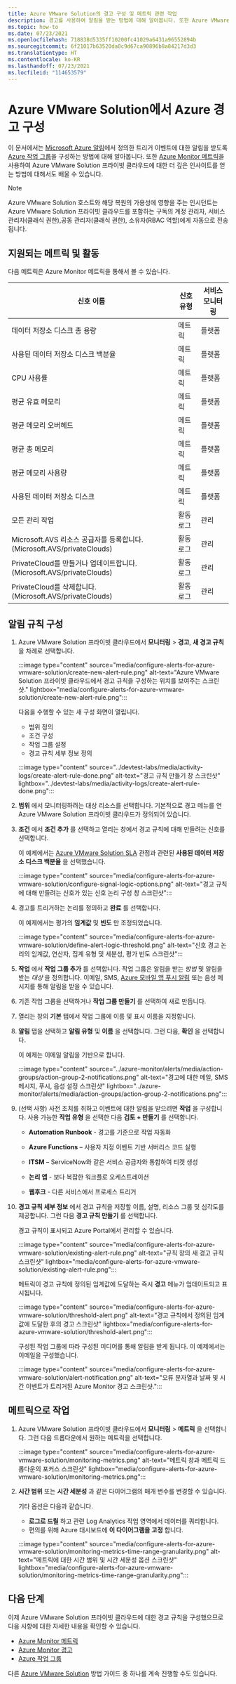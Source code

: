 ```yaml
---
title: Azure VMware Solution의 경고 구성 및 메트릭 관련 작업
description: 경고를 사용하여 알림을 받는 방법에 대해 알아봅니다. 또한 Azure VMware Solution 프라이빗 클라우드에 대한 더 깊은 인사이트를 얻기 위한 메트릭 관련 작업 방법에 대해서도 알아봅니다.
ms.topic: how-to
ms.date: 07/23/2021
ms.openlocfilehash: 718838d5335ff10200fc41029a6431a96552894b
ms.sourcegitcommit: 6f21017b63520da0c9d67ca90896b8a84217d3d3
ms.translationtype: HT
ms.contentlocale: ko-KR
ms.lasthandoff: 07/23/2021
ms.locfileid: "114653579"
---
```

# <a name="configure-azure-alerts-in-azure-vmware-solution"></a>Azure VMware Solution에서 Azure 경고 구성 

이 문서에서는 [Microsoft Azure 알림](../azure-monitor/alerts/alerts-overview.md)에서 정의한 트리거 이벤트에 대한 알림을 받도록 [Azure 작업 그룹](../azure-monitor/alerts/action-groups.md)을 구성하는 방법에 대해 알아봅니다. 또한 [Azure Monitor 메트릭](../azure-monitor/essentials/data-platform-metrics.md)을 사용하여 Azure VMware Solution 프라이빗 클라우드에 대한 더 깊은 인사이트를 얻는 방법에 대해서도 배울 수 있습니다.

>[!NOTE]
>Azure VMware Solution 호스트와 해당 복원의 가용성에 영향을 주는 인시던트는 Azure VMware Solution 프라이빗 클라우드를 포함하는 구독의 계정 관리자, 서비스 관리자(클래식 권한),공동 관리자(클래식 권한), 소유자(RBAC 역할)에게 자동으로 전송됩니다.

## <a name="supported-metrics-and-activities"></a>지원되는 메트릭 및 활동

다음 메트릭은 Azure Monitor 메트릭을 통해서 볼 수 있습니다.

| **신호 이름**                                                         | **신호 유형** | **서비스 모니터링** |
|-------------------------------------------------------------------------|-----------------|---------------------|
| 데이터 저장소 디스크 총 용량                                           | 메트릭          | 플랫폼            |
| 사용된 데이터 저장소 디스크 백분율                                          | 메트릭          | 플랫폼            |
| CPU 사용률                                                          | 메트릭          | 플랫폼            |
| 평균 유효 메모리                                                | 메트릭          | 플랫폼            |
| 평균 메모리 오버헤드                                                 | 메트릭          | 플랫폼            |
| 평균 총 메모리                                                    | 메트릭          | 플랫폼            |
| 평균 메모리 사용량                                                    | 메트릭          | 플랫폼            |
| 사용된 데이터 저장소 디스크                                                     | 메트릭          | 플랫폼            |
| 모든 관리 작업                                           | 활동 로그    | 관리      |
| Microsoft.AVS 리소스 공급자를 등록합니다. (Microsoft.AVS/privateClouds) | 활동 로그    | 관리      |
| PrivateCloud를 만들거나 업데이트합니다. (Microsoft.AVS/privateClouds)          | 활동 로그    | 관리      |
| PrivateCloud를 삭제합니다. (Microsoft.AVS/privateClouds)                    | 활동 로그    | 관리      |

## <a name="configure-an-alert-rule"></a>알림 규칙 구성
1. Azure VMware Solution 프라이빗 클라우드에서 **모니터링** > **경고**, **새 경고 규칙** 을 차례로 선택합니다.
 
   :::image type="content" source="media/configure-alerts-for-azure-vmware-solution/create-new-alert-rule.png" alt-text="Azure VMware Solution 프라이빗 클라우드에서 경고 규칙을 구성하는 위치를 보여주는 스크린샷." lightbox="media/configure-alerts-for-azure-vmware-solution/create-new-alert-rule.png":::

   다음을 수행할 수 있는 새 구성 화면이 열립니다.
   - 범위 정의
   - 조건 구성
   - 작업 그룹 설정
   - 경고 규칙 세부 정보 정의
    
   :::image type="content" source="../devtest-labs/media/activity-logs/create-alert-rule-done.png" alt-text="경고 규칙 만들기 창 스크린샷" lightbox="../devtest-labs/media/activity-logs/create-alert-rule-done.png":::

1. **범위** 에서 모니터링하려는 대상 리소스를 선택합니다. 기본적으로 경고 메뉴를 연 Azure VMware Solution 프라이빗 클라우드가 정의되어 있습니다.

1. **조건** 에서 **조건 추가** 를 선택하고 열리는 창에서 경고 규칙에 대해 만들려는 신호를 선택합니다. 

   이 예제에서는 [Azure VMware Solution SLA](https://aka.ms/avs/sla) 관점과 관련된 **사용된 데이터 저장소 디스크 백분율** 을 선택했습니다. 

   :::image type="content" source="media/configure-alerts-for-azure-vmware-solution/configure-signal-logic-options.png" alt-text="경고 규칙에 대해 만들려는 신호가 있는 신호 논리 구성 창 스크린샷"::: 

1. 경고를 트리거하는 논리를 정의하고 **완료** 를 선택합니다. 

   이 예제에서는 평가의 **임계값** 및 **빈도** 만 조정되었습니다. 
   
   :::image type="content" source="media/configure-alerts-for-azure-vmware-solution/define-alert-logic-threshold.png" alt-text="신호 경고 논리의 임계값, 연산자, 집계 유형 및 세분성, 평가 빈도 스크린샷"::: 

1. **작업** 에서 **작업 그룹 추가** 를 선택합니다. 작업 그룹은 알림을 받는 *방법* 및 알림을 받는 *대상* 을 정의합니다.   이메일, SMS, [Azure 모바일 앱 푸시 알림](https://azure.microsoft.com/features/azure-portal/mobile-app/) 또는 음성 메시지를 통해 알림을 받을 수 있습니다.

1. 기존 작업 그룹을 선택하거나 **작업 그룹 만들기** 를 선택하여 새로 만듭니다.
 
1. 열리는 창의 **기본** 탭에서 작업 그룹에 이름 및 표시 이름을 지정합니다.

1. **알림** 탭을 선택하고 **알림 유형** 및 **이름** 을 선택합니다. 그런 다음, **확인** 을 선택합니다.

   이 예제는 이메일 알림을 기반으로 합니다.

   :::image type="content" source="../azure-monitor/alerts/media/action-groups/action-group-2-notifications.png" alt-text="경고에 대한 메일, SMS 메시지, 푸시, 음성 설정 스크린샷" lightbox="../azure-monitor/alerts/media/action-groups/action-group-2-notifications.png":::    

1. (선택 사항) 사전 조치를 취하고 이벤트에 대한 알림을 받으려면 **작업** 을 구성합니다. 사용 가능한 **작업 유형** 을 선택한 다음 **검토 + 만들기** 를 선택합니다. 

   - **Automation Runbook** - 경고를 기준으로 작업 자동화

   - **Azure Functions** – 사용자 지정 이벤트 기반 서버리스 코드 실행

   - **ITSM** – ServiceNow와 같은 서비스 공급자와 통합하여 티켓 생성

   - **논리 앱** - 보다 복잡한 워크플로 오케스트레이션

   - **웹후크** - 다른 서비스에서 프로세스 트리거


1. **경고 규칙 세부 정보** 에서 경고 규칙을 저장할 이름, 설명, 리소스 그룹 및 심각도를 제공합니다. 그런 다음 **경고 규칙 만들기** 를 선택합니다.
   
   경고 규칙이 표시되고 Azure Portal에서 관리할 수 있습니다.

   :::image type="content" source="media/configure-alerts-for-azure-vmware-solution/existing-alert-rule.png" alt-text="규칙 창의 새 경고 규칙 스크린샷" lightbox="media/configure-alerts-for-azure-vmware-solution/existing-alert-rule.png":::      

   메트릭이 경고 규칙에 정의된 임계값에 도달하는 즉시 **경고** 메뉴가 업데이트되고 표시됩니다.

   :::image type="content" source="media/configure-alerts-for-azure-vmware-solution/threshold-alert.png" alt-text="경고 규칙에서 정의된 임계값에 도달한 후의 경고 스크린샷" lightbox="media/configure-alerts-for-azure-vmware-solution/threshold-alert.png":::     

   구성된 작업 그룹에 따라 구성된 미디어를 통해 알림을 받게 됩니다. 이 예제에서는 이메일을 구성했습니다.
    
   :::image type="content" source="media/configure-alerts-for-azure-vmware-solution/alert-notification.png" alt-text="오류 문자열과 날짜 및 시간 이벤트가 트리거된 Azure Monitor 경고 스크린샷."::: 

## <a name="work-with-metrics"></a>메트릭으로 작업

1. Azure VMware Solution 프라이빗 클라우드에서 **모니터링** > **메트릭** 을 선택합니다. 그런 다음 드롭다운에서 원하는 메트릭을 선택합니다.
    
   :::image type="content" source="media/configure-alerts-for-azure-vmware-solution/monitoring-metrics.png" alt-text="메트릭 창과 메트릭 드롭다운의 포커스 스크린샷" lightbox="media/configure-alerts-for-azure-vmware-solution/monitoring-metrics.png":::   

1. **시간 범위** 또는 **시간 세분성** 과 같은 다이어그램의 매개 변수를 변경할 수 있습니다. 

   기타 옵션은 다음과 같습니다.
   - **로그로 드릴** 하고 관련 Log Analytics 작업 영역에서 데이터를 쿼리합니다.
   - 편의를 위해 Azure 대시보드에 **이 다이어그램을 고정** 합니다.

   :::image type="content" source="media/configure-alerts-for-azure-vmware-solution/monitoring-metrics-time-range-granularity.png" alt-text="메트릭에 대한 시간 범위 및 시간 세분성 옵션 스크린샷" lightbox="media/configure-alerts-for-azure-vmware-solution/monitoring-metrics-time-range-granularity.png":::  
 
 
## <a name="next-steps"></a>다음 단계

이제 Azure VMware Solution 프라이빗 클라우드에 대한 경고 규칙을 구성했으므로 다음 사항에 대한 자세한 내용을 확인할 수 있습니다.
- [Azure Monitor 메트릭](../azure-monitor/essentials/data-platform-metrics.md)
- [Azure Monitor 경고](../azure-monitor/alerts/alerts-overview.md)
- [Azure 작업 그룹](../azure-monitor/alerts/action-groups.md)

다른 [Azure VMware Solution](index.yml) 방법 가이드 중 하나를 계속 진행할 수도 있습니다.
